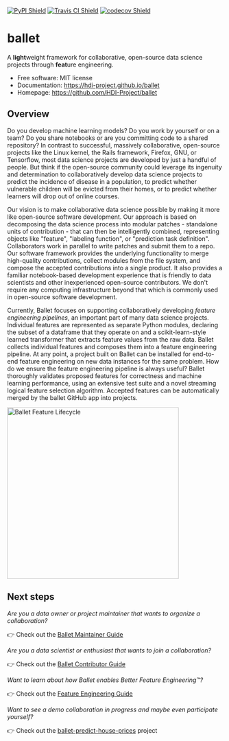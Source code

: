 [![PyPI Shield](https://img.shields.io/pypi/v/ballet.svg)](https://pypi.org/project/ballet)
[![Travis CI Shield](https://travis-ci.com/HDI-Project/ballet.svg?branch=master)](https://travis-ci.com/HDI-Project/ballet)
[![codecov Shield](https://codecov.io/gh/HDI-Project/ballet/branch/master/graph/badge.svg)](https://codecov.io/gh/HDI-Project/ballet)


# ballet

A **light**weight framework for collaborative, open-source data science
projects through **feat**ure engineering.

- Free software: MIT license
- Documentation: https://hdi-project.github.io/ballet
- Homepage: https://github.com/HDI-Project/ballet

## Overview

Do you develop machine learning models? Do you work by yourself or on a team?
Do you share notebooks or are you committing code to a shared repository? In
contrast to successful, massively collaborative, open-source projects like
the Linux kernel, the Rails framework, Firefox, GNU, or Tensorflow, most
data science projects are developed by just a handful of people. But think if
the open-source community could leverage its ingenuity and determination to
collaboratively develop data science projects to predict the incidence of
disease in a population, to predict whether vulnerable children will be evicted
from their homes, or to predict whether learners will drop out of online
courses.

Our vision is to make collaborative data science possible by making it more
like open-source software development. Our approach is based on decomposing the
data science process into modular patches - standalone units of contribution -
that can then be intelligently combined, representing objects like "feature",
"labeling function", or "prediction task definition". Collaborators work in
parallel to write patches and submit them to a repo. Our software framework
provides the underlying functionality to merge high-quality contributions,
collect modules from the file system, and compose the accepted contributions
into a single product. It also provides a familiar notebook-based development
experience that is friendly to data scientists and other inexperienced
open-source contributors. We don't require any computing infrastructure beyond
that which is commonly used in open-source software development.

Currently, Ballet focuses on supporting collaboratively developing
*feature engineering pipelines*, an important part of many data science
projects. Individual features are represented as separate Python modules,
declaring the subset of a dataframe that they operate on and a
scikit-learn-style learned transformer that extracts feature values from the raw
data. Ballet collects individual features and composes them into a feature
engineering pipeline. At any point, a project built on Ballet can be installed
for end-to-end feature engineering on new data instances for the same problem.
How do we ensure the feature engineering pipeline is always useful? Ballet
thoroughly validates proposed features for correctness and machine learning
performance, using an extensive test suite and a novel streaming logical
feature selection algorithm. Accepted features can be automatically merged by
the ballet GitHub app into projects.

<img src="./docs/_static/feature_lifecycle.png" alt="Ballet Feature Lifecycle" width="400" />

## Next steps

*Are you a data owner or project maintainer that wants to organize a
collaboration?*

👉 Check out the [Ballet Maintainer Guide](https://hdi-project.github.io/ballet/maintainer_guide.html)

*Are you a data scientist or enthusiast that wants to join a collaboration?*

👉 Check out the [Ballet Contributor Guide](https://hdi-project.github.io/ballet/contributor_guide.html)

*Want to learn about how Ballet enables Better Feature Engineering™️?*

👉 Check out the [Feature Engineering Guide](https://hdi-project.github.io/ballet/feature_engineering_guide.html)

*Want to see a demo collaboration in progress and maybe even participate yourself?*

👉 Check out the [ballet-predict-house-prices](https://github.com/HDI-Project/ballet-predict-house-prices) project
